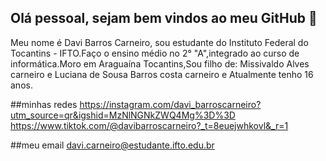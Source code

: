 ## Olá pessoal, sejam bem vindos ao meu GitHub 👋

Meu nome é Davi Barros Carneiro, sou estudante do Instituto Federal do Tocantins - IFTO.Faço o ensino médio no 2° "A",integrado ao curso de informática.Moro em Araguaína Tocantins,Sou filho de: Missivaldo Alves carneiro e Luciana de Sousa Barros costa carneiro e Atualmente tenho 16 anos.

##minhas redes 
https://instagram.com/davi_barroscarneiro?utm_source=qr&igshid=MzNlNGNkZWQ4Mg%3D%3D
https://www.tiktok.com/@davibarroscarneiro?_t=8euejwhkovl&_r=1

##meu email
davi.carneiro@estudante.ifto.edu.br 
